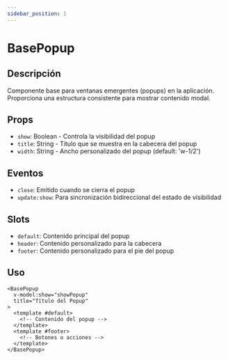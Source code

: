 ```yaml
---
sidebar_position: 1
---
```


# BasePopup

## Descripción
Componente base para ventanas emergentes (popups) en la aplicación. Proporciona una estructura consistente para mostrar contenido modal.

## Props
- `show`: Boolean - Controla la visibilidad del popup
- `title`: String - Título que se muestra en la cabecera del popup
- `width`: String - Ancho personalizado del popup (default: 'w-1/2')

## Eventos
- `close`: Emitido cuando se cierra el popup
- `update:show`: Para sincronización bidireccional del estado de visibilidad

## Slots
- `default`: Contenido principal del popup
- `header`: Contenido personalizado para la cabecera
- `footer`: Contenido personalizado para el pie del popup

## Uso
```vue
<BasePopup
  v-model:show="showPopup"
  title="Título del Popup"
>
  <template #default>
    <!-- Contenido del popup -->
  </template>
  <template #footer>
    <!-- Botones o acciones -->
  </template>
</BasePopup>
```